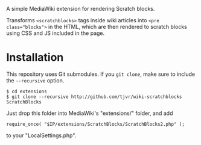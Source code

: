 A simple MediaWiki extension for rendering Scratch blocks.

Transforms `<scratchblocks>` tags inside wiki articles into `<pre class="blocks">`
in the HTML, which are then rendered to scratch blocks using CSS and JS
included in the page.


Installation
============

This repository uses Git submodules. If you `git clone`, make sure to include the `--recursive` option.

    $ cd extensions
    $ git clone --recursive http://github.com/tjvr/wiki-scratchblocks ScratchBlocks

Just drop this folder into MediaWiki's "extensions/" folder, and add

    require_once( "$IP/extensions/ScratchBlocks/ScratchBlocks2.php" );

to your "LocalSettings.php".

